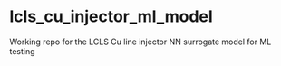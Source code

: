 # lcls_cu_injector_ml_model
Working repo for the LCLS Cu line injector NN surrogate model for ML testing
